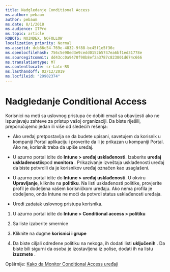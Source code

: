 ```yaml
---
title: Nadgledanje Conditional Access
ms.author: pebaum
author: pebaum
ms.date: 8/1/2018
ms.audience: ITPro
ms.topic: article
ROBOTS: NOINDEX, NOFOLLOW
localization_priority: Normal
ms.assetid: dcb86c54-769e-4832-9f88-bc45f1e5f36c
ms.openlocfilehash: 756c5e98ed3e9cedd0152b5747ea6bf1ed31778e
ms.sourcegitcommit: dd43cc0a9470f98b8ef2a3787c823801d674c666
ms.translationtype: MT
ms.contentlocale: sr-Latn-RS
ms.lasthandoff: 02/12/2019
ms.locfileid: "29902374"
---
```

# <a name="monitoring-conditional-access"></a>Nadgledanje Conditional Access

Korisnici na meti sa uslovnog pristupa će dobiti email sa obavijesti ako ne ispunjavaju zahteve za pristup vašoj organizaciji. Da biste riješili, preporučujemo jedan ili više od sledećih rešenja:
  
- Ako uređaj pretpostavlja se da budete upisani, savetujem da korisnik u kompaniji Portal aplikaciju i proverite da li je prikazan u kompaniji Portal. Ako ne, korisnik treba da upiše uređaj.
    
- U azurno portal idite do **Intune \> uređaj usklađenosti**. Izaberite **uređaj usklađenosti**ispod **monitora** . Prikazivanje izveštaja usklađenosti uređaj da biste potvrdili da je korisnikov uređaj označen kao usaglašeni. 
    
- U azurno portal idite do **Intune \> uređaj usklađenosti**. U okviru **Upravljanje**, kliknite na **politiku**. Na listi usklađenosti politike, provjerite profil je dodeljena vašem korisničkom uređaju. Ako nema profila je dodeljeno, onda Intune ne moći da potvrdi status usklađenosti uređaja. 
    
- Uredi zadatak uslovnog pristupa korisnika.
    
1. U azurno portal idite do **Intune \> Conditional access \> politiku**
    
2. Sa liste izaberite smernice
    
3. Kliknite na dugme **korisnici i grupe**
    
4. Da biste ciljali određene politiku na nekoga, ih dodati listi **uključenih** . Da biste bili sigurni da osoba je izostavljena iz polise, dodati ih na listu **izuzmete** . 
    
Opširnije: [Kako da Monitor Conditional Access uređaji](https://docs.microsoft.com/intune/conditional-access-exchange-monitor)
  

